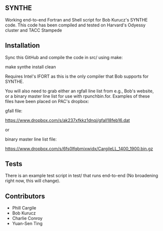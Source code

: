 ## SYNTHE

Working end-to-end Fortran and Shell script for Bob Kurucz's SYNTHE code. This code has been compiled and tested on Harvard's Odyessy cluster and TACC Stampede

## Installation

Sync this GitHub and compile the code in src/ using make:

make synthe install clean

Requires Intel's IFORT as this is the only compiler that Bob supports for SYNTHE.

You will also need to grab either an rgfall line list from e.g., Bob's website, or a binary master line list for use with rpunchbin.for. Examples of these files have been placed on PAC's dropbox:

gfall file:

https://www.dropbox.com/s/ak237xfkkz1dnqj/gfall18feb16.dat

or 

binary master line list file:

https://www.dropbox.com/s/6fs0lfqbmixwidx/CargileLL_1400_1900.bin.gz

## Tests

There is an example test script in test/ that runs end-to-end (No broadening right now, this will change).

## Contributors

- Phill Cargile
- Bob Kurucz
- Charlie Conroy
- Yuan-Sen Ting
